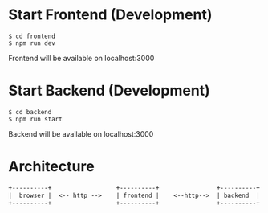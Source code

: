 # Start Frontend (Development)

```shell
$ cd frontend
$ npm run dev
```
Frontend will be available on localhost:3000

# Start Backend (Development)

```shell
$ cd backend
$ npm run start
```

Backend will be available on localhost:3000

# Architecture

```txt
+----------+                  +----------+                +----------+                          
|  browser |  <-- http -->    | frontend |    <--http-->  | backend  |                        
+----------+                  +----------+                +----------+                        
```
